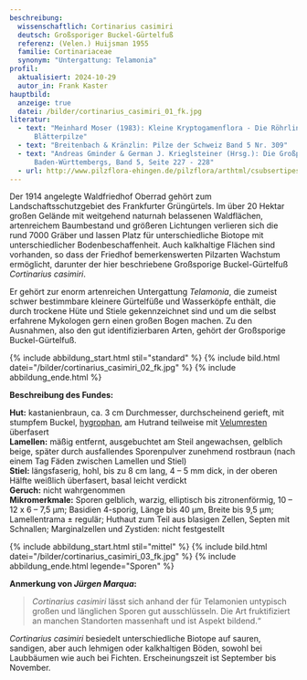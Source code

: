 ```yaml
---
beschreibung:
  wissenschaftlich: Cortinarius casimiri
  deutsch: Großsporiger Buckel-Gürtelfuß
  referenz: (Velen.) Huijsman 1955
  familie: Cortinariaceae
  synonym: "Untergattung: Telamonia"
profil:
  aktualisiert: 2024-10-29
  autor_in: Frank Kaster
hauptbild:
  anzeige: true
  datei: /bilder/cortinarius_casimiri_01_fk.jpg
literatur:
  - text: "Meinhard Moser (1983): Kleine Kryptogamenflora - Die Röhrlinge und
      Blätterpilze"
  - text: "Breitenbach & Kränzlin: Pilze der Schweiz Band 5 Nr. 309"
  - text: "Andreas Gminder & German J. Krieglsteiner (Hrsg.): Die Großpilze
      Baden-Württembergs, Band 5, Seite 227 - 228"
  - url: http://www.pilzflora-ehingen.de/pilzflora/arthtml/csubsertipes.php
---
```

Der 1914 angelegte Waldfriedhof Oberrad gehört zum Landschaftsschutzgebiet des Frankfurter Grüngürtels. Im über 20 Hektar großen Gelände mit weitgehend naturnah belassenen Waldflächen, artenreichem Baumbestand und größeren Lichtungen verlieren sich die rund 7000 Gräber und lassen Platz für unterschiedliche Biotope mit unterschiedlicher Bodenbeschaffenheit. Auch kalkhaltige Flächen sind vorhanden, so dass der Friedhof bemerkenswerten Pilzarten Wachstum ermöglicht, darunter der hier beschriebene Großsporige Buckel-Gürtelfuß *Cortinarius casimiri*.

Er gehört zur enorm artenreichen Untergattung *Telamonia*, die zumeist schwer bestimmbare kleinere Gürtelfüße und Wasserköpfe enthält, die durch trockene Hüte und Stiele gekennzeichnet sind und um die selbst erfahrene Mykologen gern einen großen Bogen machen. Zu den Ausnahmen, also den gut identifizierbaren Arten, gehört der Großsporige Buckel-Gürtelfuß.

{% include abbildung_start.html stil="standard" %}
{% include bild.html datei="/bilder/cortinarius_casimiri_02_fk.jpg" %}
{% include abbildung_ende.html %}

**Beschreibung des Fundes:**

**Hut:** kastanienbraun, ca. 3 cm Durchmesser, durchscheinend gerieft, mit stumpfem Buckel, [hygrophan](hygrophan "Glossar"), am Hutrand teilweise mit [Velumresten](Velum "Glossar") überfasert\
**Lamellen:** mäßig entfernt, ausgebuchtet am Steil angewachsen, gelblich beige, später durch ausfallendes Sporenpulver zunehmend rostbraun (nach einem Tag Fäden zwischen Lamellen und Stiel)\
**Stiel:** längsfaserig, hohl, bis zu 8 cm lang, 4 – 5 mm dick, in der oberen Hälfte weißlich überfasert, basal leicht verdickt\
**Geruch:** nicht wahrgenommen\
**Mikromerkmale:** Sporen gelblich, warzig, elliptisch bis zitronenförmig, 10 – 12 x 6 – 7,5 µm; Basidien 4-sporig, Länge bis 40 µm, Breite bis 9,5 µm; Lamellentrama ± regulär; Huthaut zum Teil aus blasigen Zellen, Septen mit Schnallen; Marginalzellen und Zystiden: nicht festgestellt

{% include abbildung_start.html stil="mittel" %}
{% include bild.html datei="/bilder/cortinarius_casimiri_03_fk.jpg" %}
{% include abbildung_ende.html legende="Sporen" %}

**Anmerkung von *Jürgen Marqua*:**

> *Cortinarius casimiri* lässt sich anhand der für Telamonien untypisch großen und länglichen Sporen gut ausschlüsseln. Die Art fruktifiziert an manchen Standorten massenhaft und ist Aspekt bildend.“

*Cortinarius casimiri* besiedelt unterschiedliche Biotope auf sauren, sandigen, aber auch lehmigen oder kalkhaltigen Böden, sowohl bei Laubbäumen wie auch bei Fichten. Erscheinungszeit ist September bis November.